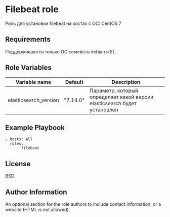 Filebeat role
=========

Роль для установки filebeat на хостах с ОС: CentOS 7

Requirements
------------

Поддерживаются только ОС семейств debian и EL.

Role Variables
--------------


| Variable name | Default | Description |
|-----------------------|----------|-------------------------|
| elasticsearch_version | "7.14.0" | Параметр, который определяет какой версии elasticsearch будет установлен |

Example Playbook
----------------

    - hosts: all
      roles:
         - filebeat

License
-------

BSD

Author Information
------------------

An optional section for the role authors to include contact information, or a website (HTML is not allowed).
